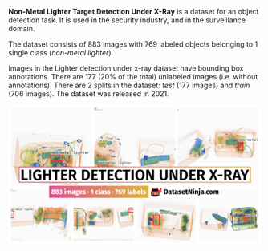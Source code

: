 **Non-Metal Lighter Target Detection Under X-Ray** is a dataset for an object detection task. It is used in the security industry, and in the surveillance domain. 

The dataset consists of 883 images with 769 labeled objects belonging to 1 single class (*non-metal lighter*).

Images in the Lighter detection under x-ray dataset have bounding box annotations. There are 177 (20% of the total) unlabeled images (i.e. without annotations). There are 2 splits in the dataset: *test* (177 images) and *train* (706 images). The dataset was released in 2021.

<img src="https://github.com/dataset-ninja/lighter-detection/raw/main/visualizations/poster.png">
